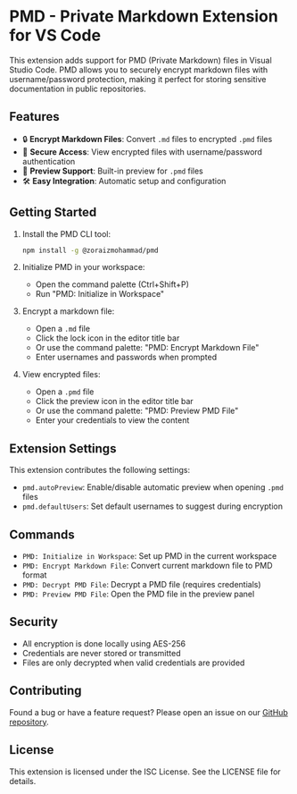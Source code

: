 # PMD - Private Markdown Extension for VS Code

This extension adds support for PMD (Private Markdown) files in Visual Studio Code. PMD allows you to securely encrypt markdown files with username/password protection, making it perfect for storing sensitive documentation in public repositories.

## Features

- 🔒 **Encrypt Markdown Files**: Convert `.md` files to encrypted `.pmd` files
- 🔑 **Secure Access**: View encrypted files with username/password authentication
- 👀 **Preview Support**: Built-in preview for `.pmd` files
- 🛠️ **Easy Integration**: Automatic setup and configuration

## Getting Started

1. Install the PMD CLI tool:
   ```bash
   npm install -g @zoraizmohammad/pmd
   ```

2. Initialize PMD in your workspace:
   - Open the command palette (Ctrl+Shift+P)
   - Run "PMD: Initialize in Workspace"

3. Encrypt a markdown file:
   - Open a `.md` file
   - Click the lock icon in the editor title bar
   - Or use the command palette: "PMD: Encrypt Markdown File"
   - Enter usernames and passwords when prompted

4. View encrypted files:
   - Open a `.pmd` file
   - Click the preview icon in the editor title bar
   - Or use the command palette: "PMD: Preview PMD File"
   - Enter your credentials to view the content

## Extension Settings

This extension contributes the following settings:

* `pmd.autoPreview`: Enable/disable automatic preview when opening `.pmd` files
* `pmd.defaultUsers`: Set default usernames to suggest during encryption

## Commands

- `PMD: Initialize in Workspace`: Set up PMD in the current workspace
- `PMD: Encrypt Markdown File`: Convert current markdown file to PMD format
- `PMD: Decrypt PMD File`: Decrypt a PMD file (requires credentials)
- `PMD: Preview PMD File`: Open the PMD file in the preview panel

## Security

- All encryption is done locally using AES-256
- Credentials are never stored or transmitted
- Files are only decrypted when valid credentials are provided

## Contributing

Found a bug or have a feature request? Please open an issue on our [GitHub repository](https://github.com/zoraizmohammad/pmd).

## License

This extension is licensed under the ISC License. See the LICENSE file for details.
